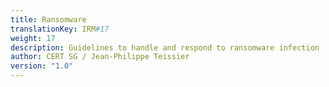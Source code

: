 ```yaml
---
title: Ransomware
translationKey: IRM#17
weight: 17
description: Guidelines to handle and respond to ransomware infection
author: CERT SG / Jean-Philippe Teissier
version: "1.0"
---
```

